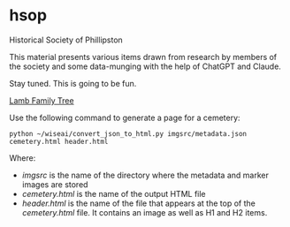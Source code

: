 # hsop
Historical Society of Phillipston

This material presents various items drawn from research by members of the society and some data-munging with the help of ChatGPT and Claude. 

Stay tuned. This is going to be fun.

[Lamb Family Tree](./lamb_family_tree_combined_v2.html)

Use the following command to  generate a page for a cemetery:

```
python ~/wiseai/convert_json_to_html.py imgsrc/metadata.json cemetery.html header.html
```
Where:

- _imgsrc_ is the name of the directory where the metadata and marker images are stored
- _cemetery.html_ is the name of the output HTML file
- _header.html_ is the name of the file that appears at the top of the _cemetery.html_ file. It contains an image as well as H1 and H2 items.
